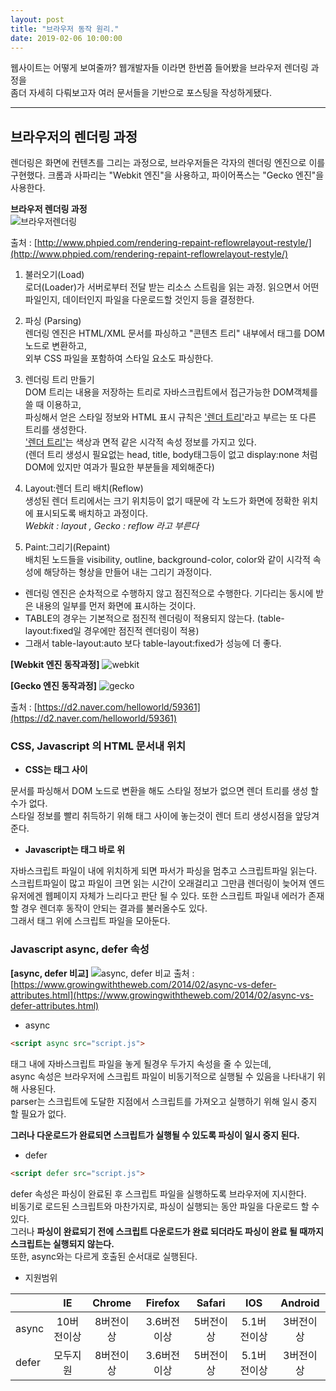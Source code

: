 ```yaml
---
layout: post
title: "브라우저 동작 원리."
date: 2019-02-06 10:00:00
---
```


웹사이트는 어떻게 보여줄까?
웹개발자들 이라면 한번쯤 들어봤을 브라우저 렌더링 과정을<br />
좀더 자세히 다뤄보고자 여러 문서들을 기반으로 포스팅을 작성하게됐다.

---

## 브라우저의 렌더링 과정

렌더링은 화면에 컨텐츠를 그리는 과정으로, 브라우저들은 각자의 렌더링 엔진으로 이를 구현했다.
크롬과 사파리는 "Webkit 엔진"을 사용하고, 파이어폭스는 "Gecko 엔진"을 사용한다.

**브라우저 렌더링 과정**<br />
![브라우저렌더링](http://www.phpied.com/files/reflow/render.png)

출처 : [http://www.phpied.com/rendering-repaint-reflowrelayout-restyle/](http://www.phpied.com/rendering-repaint-reflowrelayout-restyle/)

1. 불러오기(Load)<br />
   로더(Loader)가 서버로부터 전달 받는 리소스 스트림을 읽는 과정.
   읽으면서 어떤 파일인지, 데이터인지 파일을 다운로드할 것인지 등을 결정한다.

2. 파싱 (Parsing)<br />
   렌더링 엔진은 HTML/XML 문서를 파싱하고 "콘텐츠 트리" 내부에서 태그를 DOM 노드로 변환하고,<br />
   외부 CSS 파일을 포함하여 스타일 요소도 파싱한다.

3. 렌더링 트리 만들기<br />
   DOM 트리는 내용을 저장하는 트리로 자바스크립트에서 접근가능한 DOM객체를 쓸 때 이용하고,<br />
   파싱해서 얻은 스타일 정보와 HTML 표시 규칙은 ['렌더 트리'](https://www.html5rocks.com/en/tutorials/internals/howbrowserswork/)라고 부르는 또 다른 트리를 생성한다.<br />
   ['렌더 트리'](https://www.html5rocks.com/en/tutorials/internals/howbrowserswork/)는 색상과 면적 같은 시각적 속성 정보를 가지고 있다.<br />
   (렌더 트리 생성시 필요없는 head, title, body태그등이 없고 display:none 처럼 DOM에 있지만 여과가 필요한 부분들을 제외해준다)

4. Layout:렌더 트리 배치(Reflow)<br />
   생성된 렌더 트리에서는 크기 위치등이 없기 때문에 각 노드가 화면에 정확한 위치에 표시되도록 배치하고 과정이다.<br />
   _Webkit : layout , Gecko : reflow 라고 부른다_

5. Paint:그리기(Repaint)<br />
   배치된 노드들을 visibility, outline, background-color, color와 같이 시각적 속성에 해당하는 형상을 만들어 내는 그리기 과정이다.

- 렌더링 엔진은 순차적으로 수행하지 않고 점진적으로 수행한다. 기다리는 동시에 받은 내용의 일부를 먼저 화면에 표시하는 것이다.<br />
- TABLE의 경우는 기본적으로 점진적 렌더링이 적용되지 않는다. (table-layout:fixed일 경우에만 점진적 렌더링이 적용)<br />
- 그래서 table-layout:auto 보다 table-layout:fixed가 성능에 더 좋다.

**[Webkit 엔진 동작과정]**
![webkit](https://d2.naver.com/content/images/2015/06/helloworld-59361-3.png)

**[Gecko 엔진 동작과정]**
![gecko](https://d2.naver.com/content/images/2015/06/helloworld-59361-4.png)

출처 : [https://d2.naver.com/helloworld/59361](https://d2.naver.com/helloworld/59361)

### CSS, Javascript 의 HTML 문서내 위치

- **CSS는 <head></head>태그 사이**

문서를 파싱해서 DOM 노드로 변환을 해도 스타일 정보가 없으면 렌더 트리를 생성 할 수가 없다.<br />
스타일 정보를 빨리 취득하기 위해 <head></head>태그 사이에 놓는것이 렌더 트리 생성시점을 앞당겨 준다.

- **Javascript는 </body>태그 바로 위**

자바스크립트 파일이 <head>내에 위치하게 되면 파서가 파싱을 멈추고 스크립트파일 읽는다.<br />
스크립트파일이 많고 파일이 크면 읽는 시간이 오래걸리고 그만큼 렌더링이 늦어져 엔드 유저에겐 웹페이지 자체가 느리다고 판단 될 수 있다.
또한 스크립트 파일내 에러가 존재할 경우 렌더후 동작이 안되는 결과를 불러올수도 있다.<br />
그래서 </body> 태그 위에 스크립트 파일을 모아둔다.

### Javascript async, defer 속성

**[async, defer 비교]**
![async, defer 비교](https://user-images.githubusercontent.com/35126809/52480792-0b1b6180-2bf0-11e9-88b6-5079c86ab3e3.png)
출처 : [https://www.growingwiththeweb.com/2014/02/async-vs-defer-attributes.html](https://www.growingwiththeweb.com/2014/02/async-vs-defer-attributes.html)

- async

```html
<script async src="script.js">
```

태그 <head>내에 자바스크립트 파일을 놓게 될경우 두가지 속성을 줄 수 있는데,<br />
async 속성은 브라우저에 스크립트 파일이 비동기적으로 실행될 수 있음을 나타내기 위해 사용된다.<br />
parser는 스크립트에 도달한 지점에서 스크립트를 가져오고 실행하기 위해 일시 중지 할 필요가 없다. <br />

**그러나 다운로드가 완료되면 스크립트가 실행될 수 있도록 파싱이 일시 중지 된다.**

- defer

```html
<script defer src="script.js">
```

defer 속성은 파싱이 완료된 후 스크립트 파일을 실행하도록 브라우저에 지시한다.<br />
비동기로 로드된 스크립트와 마찬가지로, 파싱이 실행되는 동안 파일을 다운로드 할 수 있다. <br />
그러나 **파싱이 완료되기 전에 스크립트 다운로드가 완료 되더라도 파싱이 완료 될 때까지 스크립트는 실행되지 않는다.**<br />
또한, async와는 다르게 호출된 순서대로 실행된다.

- 지원범위

|       |     IE     |  Chrome   |   Firefox   |  Safari   |     IOS     |  Android  |
| ----- | :--------: | :-------: | :---------: | :-------: | :---------: | :-------: |
| async | 10버전이상 | 8버전이상 | 3.6버전이상 | 5버전이상 | 5.1버전이상 | 3버전이상 |
| defer |  모두지원  | 8버전이상 | 3.6버전이상 | 5버전이상 | 5.1버전이상 | 3버전이상 |
